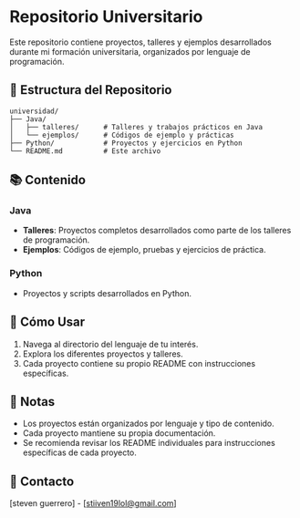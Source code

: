 # Repositorio Universitario

Este repositorio contiene proyectos, talleres y ejemplos desarrollados durante mi formación universitaria, organizados por lenguaje de programación.

## 📁 Estructura del Repositorio

```
universidad/
├── Java/
│   ├── talleres/      # Talleres y trabajos prácticos en Java
│   └── ejemplos/      # Códigos de ejemplo y prácticas
├── Python/            # Proyectos y ejercicios en Python
└── README.md          # Este archivo
```

## 📚 Contenido

### Java
- **Talleres**: Proyectos completos desarrollados como parte de los talleres de programación.
- **Ejemplos**: Códigos de ejemplo, pruebas y ejercicios de práctica.

### Python
- Proyectos y scripts desarrollados en Python.

## 🚀 Cómo Usar

1. Navega al directorio del lenguaje de tu interés.
2. Explora los diferentes proyectos y talleres.
3. Cada proyecto contiene su propio README con instrucciones específicas.

## 📝 Notas
- Los proyectos están organizados por lenguaje y tipo de contenido.
- Cada proyecto mantiene su propia documentación.
- Se recomienda revisar los README individuales para instrucciones específicas de cada proyecto.

## 📧 Contacto
[steven guerrero] - [stiiven19lol@gmail.com]
   
 